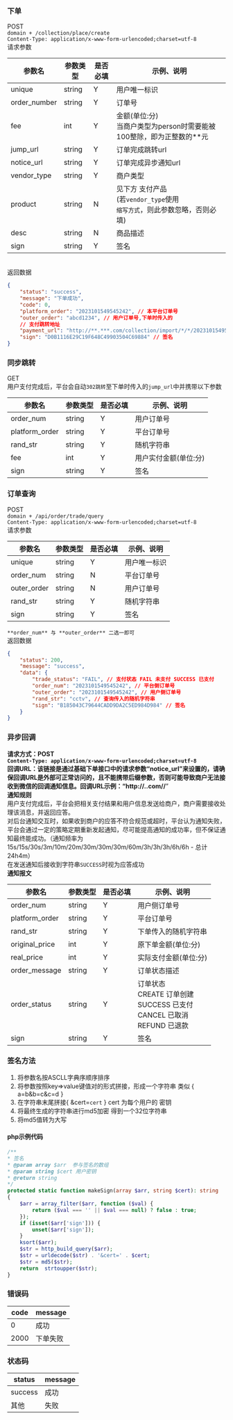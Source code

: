 <a name="HT8d0"></a>
### 下单
POST<br />`domain + /collection/place/create`<br />`Content-Type: application/x-www-form-urlencoded;charset=utf-8`<br />请求参数

| **参数名** | **参数类型** | **是否必填** | **示例、说明** |
| --- | --- | --- | --- |
| unique | string | Y | 用户唯一标识 |
| order_number | string | Y | 订单号 |
| fee | int | Y | 金额(单位:分)<br />当商户类型为person时需要能被100整除，即为正整数的**元 |
| jump_url | string | Y | 订单完成跳转url |
| notice_url | string | Y | 订单完成异步通知url |
| vendor_type | string | Y | 商户类型<br /> |
| product | string | N | 见下方 支付产品<br />(若`vendor_type`使用<br />`缩写方式`，则此参数忽略，否则必填) |
| desc | string | N | 商品描述 |
| sign | string | Y | 签名 |
 
<br />返回数据
```json
{
    "status": "success",
    "message": "下单成功",
    "code": 0,
    "platform_order": "2023101549545242", // 本平台订单号
    "outer_order": "abcd1234", // 用户订单号,下单时传入的
    // 支付跳转地址
    "payment_url": "http://**.***.com/collection/import/*/*/2023101549545242",
    "sign": "D0B1116E29C19F648C49903504C69884" // 签名
}
```
 
<a name="nuWZb"></a>
### 同步跳转
GET<br />用户支付完成后，平台会自动`302跳转`至下单时传入的`jump_url`中并携带以下参数

| **参数名** | **参数类型** | **是否必填** | **示例、说明** |
| --- | --- | --- | --- |
| order_num | string | Y | 用户订单号 |
| platform_order | string | Y | 平台订单号 |
| rand_str | string | Y | 随机字符串 |
| fee | int | Y | 用户实付金额(单位:分) |
| sign | string | Y | 签名 |

<a name="GTp7M"></a>
### 订单查询
POST<br />`domain + /api/order/trade/query`<br />`Content-Type: application/x-www-form-urlencoded;charset=utf-8`<br />请求参数

| **参数名** | **参数类型** | **是否必填** | **示例、说明** |
| --- | --- | --- | --- |
| unique | string | Y | 用户唯一标识 |
| order_num | string | N | 平台订单号 |
| outer_order | string | N | 用户订单号 |
| rand_str | string | Y | 随机字符串 |
| sign | string | Y | 签名 |

`**order_num** 与 **outer_order** 二选一即可`<br />返回数据
```json
{
    "status": 200,
    "message": "success",
    "data": {
        "trade_status": "FAIL", // 支付状态 FAIL 未支付 SUCCESS 已支付
        "order_num": "2023101549545242", // 平台侧订单号
        "outer_order": "2023101549545242", // 用户侧订单号
        "rand_str": "cctv", // 查询传入的随机字符串
        "sign": "B185043C79644CADD9DA2C5ED984D984" // 签名
    }
}
```
<a name="xMUbr"></a>
### 异步回调
**请求方式：**POST<br />`Content-Type: application/x-www-form-urlencoded;charset=utf-8`<br />**回调URL：**该链接是通过基础下单接口中的请求参数“notice_url”来设置的，请确保回调URL是外部可正常访问的，且不能携带后缀参数，否则可能导致商户无法接收到微信的回调通知信息。回调URL示例：“http://**.**.com/**/**”<br />**通知规则**<br />用户支付完成后，平台会把相关支付结果和用户信息发送给商户，商户需要接收处理该消息，并返回应答。<br />对后台通知交互时，如果收到商户的应答不符合规范或超时，平台认为通知失败，平台会通过一定的策略定期重新发起通知，尽可能提高通知的成功率，但不保证通知最终能成功。（通知频率为15s/15s/30s/3m/10m/20m/30m/30m/30m/60m/3h/3h/3h/6h/6h - 总计 24h4m）<br />在发送通知后接收到字符串`SUCCESS`时视为应答成功<br />**通知报文**

| **参数名** | **参数类型** | **是否必填** | **示例、说明** |
| --- | --- | --- | --- |
| order_num | string | Y | 用户侧订单号 |
| platform_order | string | Y | 平台订单号 |
| rand_str | string | Y | 下单传入的随机字符串 |
| original_price | int | Y | 原下单金额(单位:分) |
| real_price | int | Y | 实际支付金额(单位:分) |
| order_message | string | Y | 订单状态描述 |
| order_status | string | Y | 订单状态<br />CREATE 订单创建<br />SUCCESS 已支付<br />CANCEL 已取消<br />REFUND 已退款 |
| sign | string | Y | 签名 |

<a name="Ix2gq"></a>
### 签名方法

1. 将参数名按ASCLL字典序顺序排序
2. 将参数按照key=>value键值对的形式拼接，形成一个字符串 类似 { a=b&b=c&c=d }
3. 在字符串末尾拼接{ &cert=`cert` } cert 为每个用户的 密钥
4. 将最终生成的字符串进行md5加密 得到一个32位字符串
5. 将md5值转为大写
<a name="zk8mG"></a>
#### php示例代码
```php
/**
* 签名
* @param array $arr  参与签名的数组
* @param string $cert 用户密钥
* @return string
*/
protected static function makeSign(array $arr, string $cert): string
{
    $arr = array_filter($arr, function ($val) {
      	return ($val === '' || $val === null) ? false : true;
    });
    if (isset($arr['sign'])) {
      	unset($arr['sign']);
    }
    ksort($arr);
    $str = http_build_query($arr);
    $str = urldecode($str) . '&cert=' . $cert;
    $str = md5($str);
    return  strtoupper($str);
}
```
<a name="cN5a2"></a>
### 错误码
| **code** | **message** |
| --- | --- |
| 0 | 成功 |
| 2000 | 下单失败 |

<a name="uLuYV"></a>
### 状态码
| **status** | **message** |
| --- | --- |
| success | 成功 |
| 其他 | 失败 |
